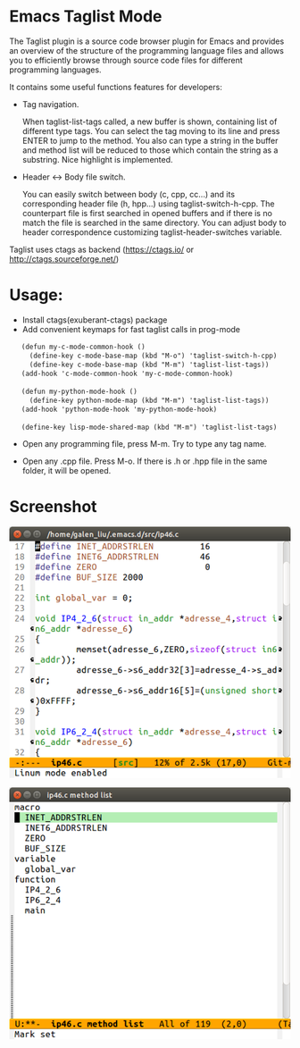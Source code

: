 # Emacs Taglist Mode

The Taglist plugin is a source code browser plugin for Emacs and provides an
overview of the structure of the programming language files and allows you to
efficiently browse through source code files for different programming
languages.

It contains some useful functions features for developers:

* Tag navigation.

   When taglist-list-tags called, a new buffer is shown, containing list of
   different type tags. You can select the tag moving to its line and press
   ENTER to jump to the method. You also can type a string in the buffer and
   method list will be reduced to those which contain the string as a
   substring. Nice highlight is implemented.

* Header <-> Body file switch.

   You can easily switch between body (c, cpp, cc...) and its corresponding
   header file (h, hpp...) using taglist-switch-h-cpp. The counterpart file
   is first searched in opened buffers and if there is no match the file is
   searched in the same directory. You can adjust body to header
   correspondence customizing taglist-header-switches variable.

Taglist uses ctags as backend (https://ctags.io/ or http://ctags.sourceforge.net/)

# Usage:

* Install ctags(exuberant-ctags) package
* Add convenient keymaps for fast taglist calls in prog-mode

```elisp
   (defun my-c-mode-common-hook ()
     (define-key c-mode-base-map (kbd "M-o") 'taglist-switch-h-cpp)
     (define-key c-mode-base-map (kbd "M-m") 'taglist-list-tags))
   (add-hook 'c-mode-common-hook 'my-c-mode-common-hook)

   (defun my-python-mode-hook ()
     (define-key python-mode-map (kbd "M-m") 'taglist-list-tags))
   (add-hook 'python-mode-hook 'my-python-mode-hook)

   (define-key lisp-mode-shared-map (kbd "M-m") 'taglist-list-tags)
```

* Open any programming file, press M-m. Try to type any tag name.

* Open any .cpp file.  Press M-o.  If there is .h or .hpp file in the
   same folder, it will be opened.

# Screenshot

![Image](images/taglist-c-src.png?raw=true)

![Image](images/taglist-tags.png?raw=true)
